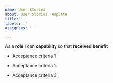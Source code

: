 ```yaml
---
name: User Stories
about: User Stories Template
title: ''
labels: ''
assignees: ''

---
```


As a **role** I can **capability** so that **received benefit**

- Acceptance criteria 1:


- Acceptance criteria 2:


- Acceptance criteria 3:
